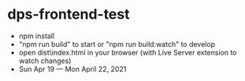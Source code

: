 # dps-frontend-test

- npm install
- "npm run build" to start or "npm run build:watch" to develop
- open dist\index.html in your browser (with Live Server extension to watch changes)
- Sun Apr 19 — Mon April 22, 2021
